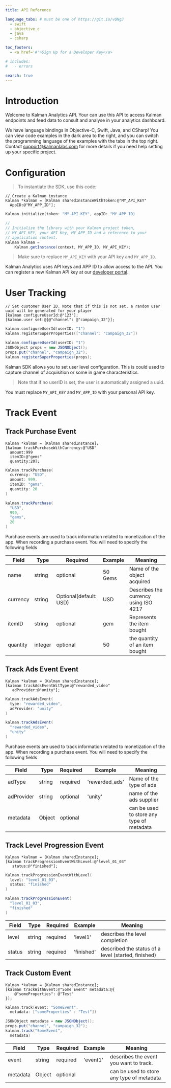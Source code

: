 ```yaml
---
title: API Reference

language_tabs: # must be one of https://git.io/vQNgJ
  - swift
  - objective_c
  - java
  - csharp

toc_footers:
  - <a href='#'>Sign Up for a Developer Key</a>

# includes:
#   - errors

search: true
---
```


# Introduction

Welcome to Kalman Analytics API. Your can use this API to access Kalman endpoints and feed data to consult and analyse in your analytics dashboard.

We have language bindings in Objective-C, Swift, Java, and CSharp! You can view code examples in the dark area to the right, and you can switch the programming language of the examples with the tabs in the top right.
Contact support@kalmanlabs.com for more details if you need help setting up your specific project.


# Configuration

> To instantiate the SDK, use this code:

```objective_c
// Create a Kalman instance
Kalman *kalman = [Kalman sharedInstanceWithToken:@"MY_API_KEY" 
  AppID:@"MY_APP_ID"];
```

```swift
Kalman.initialize(token: "MY_API_KEY", appID: "MY_APP_ID)
```

```java
// 
// Initialize the library with your Kalman project token,
// MY_API_KEY, your API Key, MY_APP_ID and a reference to your
// application context.
Kalman kalman =
    Kalman.getInstance(context, MY_APP_ID, MY_API_KEY);
```

> Make sure to replace `MY_API_KEY` with your API key and `MY_APP_ID`.

Kalman Analytics uses API keys and APP ID to allow access to the API. You can register a new Kalman API key at our [developer portal](http://kalmanlabs.com/developers).

# User Tracking

```objective_c
// Set customer User ID. Note that if this is not set, a random user uuid will be generated for your player
[kalman configureUserId:@"123"];
[kalman.user set:@{@"channel": @"campaign_32"}];
```

```swift
kalman.configureUserId(userID: "1")
kalman.registerSuperProperties(["channel": "campaign_32"])
```

```java
kalman.configureUserId(userID: "1")
JSONObject props = new JSONObject();
props.put("channel", "campaign_32");
kalman.registerSuperProperties(props);
```

Kalman SDK allows you to set user level configuration. This is could used to capture channel of acquisition or some in game characteristics.
> Note that if no userID is set, the user is automatically assigned a uuid.

<aside class="notice">
You must replace <code>MY_API_KEY</code> and <code>MY_APP_ID</code> with your personal API key.
</aside>

# Track Event
## Track Purchase Event
```objective_c
Kalman *kalman = [Kalman sharedInstance];
[kalman trackPurchaseWithCurrency:@"USD" 
  amount:999
  itemID:@"gems"
  quantity:20];
```

```swift
Kalman.trackPurchase(
  currency: "USD", 
  amount: 999,
  itemID: "gems",
  quantity: 20
)
```

```java
kalman.trackPurchase(
  "USD", 
  999,
  "gems",
  20
)
```
Purchase events are used to track information related to monetization of the app.
When recording a purchase event. You will need to specify the following fields

Field | Type | Required | Example | Meaning
----- | ---- | -------- | ------- | -------
name | string | optional | 50 Gems | Name of the object acquired
currency | string | Optional(default: USD) | USD | Describes the currency using ISO 4217
itemID | string | optional | gem | Represents the item bought
quantity | integer | optional | 50 | the quantity of an item bought
## Track Ads Event Event
```objective_c
Kalman *kalman = [Kalman sharedInstance];
[kalman trackAdsEventWitType:@"rewarded_video"
   adProvider:@"unity"];
```

```swift
Kalman.trackAdsEvent(
  type: "rewarded_video", 
  adProvider: "unity"
)
```
```java
kalman.trackAdsEvent(
  "rewarded_video",
  "unity"
)
```
Purchase events are used to track information related to monetization of the app.
When recording a purchase event. You will need to specify the following fields

Field | Type | Required | Example | Meaning
----- | ---- | -------- | ------- | -------
adType | string | required | 'rewarded_ads' | Name of the type of ads
adProvider | string | optional | 'unity' | name of the ads supplier
metadata | Object | optional |  | can be used to store any type of metadata

## Track Level Progression Event
```objective_c
Kalman *kalman = [Kalman sharedInstance];
[kalman trackProgressionEventWithLevel:@"level_01_03"
   status:@"finished"];
```

``` swift
Kalman.trackProgressionEventWithLevel(
  level: "level_01_03", 
  status: "finished"
)
```

```java
Kalman.trackProgressionEvent(
  "level_01_03", 
  "finished"
)
```
Field | Type | Required | Example | Meaning
----- | ---- | -------- | ------- | -------
level | string | required | 'level1' | describes the level completion
status | string | required | 'finished' | described the status of a level (started, finished)

## Track Custom Event
```objective_c
Kalman *kalman = [Kalman sharedInstance];
[kalman trackWithEvent:@"Some Event" metadata:@{
    @"someProperties": @"Test"
}];
```

```swift
kalman.track(event: "SomeEvent",
  metadata: ["someProperties" : "Test"])
```

```java
JSONObject metadata = new JSONObject();
props.put("channel", "campaign_32");
kalman.track("SomeEvent",
  metadata)
```
Field | Type | Required | Example | Meaning
----- | ---- | -------- | ------- | -------
event | string | required | 'event1' | describes the event you want to track.
metadata |  Object | optional |  | can be used to store any type of metadata
